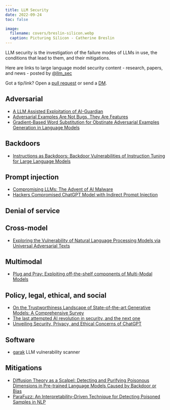 ```yaml
---
title: LLM Security
date: 2022-09-24
toc: false

image:
  filename: covers/breslin-silicon.webp
  caption: Picturing Silicon - Catherine Breslin
---
```


LLM security is the investigation of the failure modes of LLMs in use, the conditions that lead to them, and their mitigations.

Here are links to large language model security content - research, papers, and news - posted by [@llm_sec](https://twitter.com/llm_sec)

Got a tip/link? Open a [pull request](https://github.com/leondz/llmsec-site) or send a [DM](https://twitter.com/llm_sec).

## Adversarial

* [A LLM Assisted Exploitation of AI-Guardian](https://arxiv.org/abs/2307.15008)
* [Adversarial Examples Are Not Bugs, They Are Features](https://arxiv.org/abs/1905.02175)
* [Gradient-Based Word Substitution for Obstinate Adversarial Examples Generation in Language Models](https://arxiv.org/abs/2307.12507)

## Backdoors

* [Instructions as Backdoors: Backdoor Vulnerabilities of Instruction Tuning for Large Language Models](https://arxiv.org/abs/2305.14710)

## Prompt injection
* [Compromising LLMs: The Advent of AI Malware](https://www.blackhat.com/us-23/briefings/schedule/index.html#compromising-llms-the-advent-of-ai-malware-33075)
* [Hackers Compromised ChatGPT Model with Indirect Prompt Injection](https://gbhackers.com/hackers-compromised-chatgpt-model/)

## Denial of service

## Cross-model

* [Exploring the Vulnerability of Natural Language Processing Models via Universal Adversarial Texts](https://aclanthology.org/2021.alta-1.14/)

## Multimodal

* [Plug and Pray: Exploiting off-the-shelf components of Multi-Modal Models](https://arxiv.org/abs/2307.14539)

## Policy, legal, ethical, and social

* [On the Trustworthiness Landscape of State-of-the-art Generative Models: A Comprehensive Survey](https://arxiv.org/abs/2307.16680)
* [The last attempted AI revolution in security, and the next one](https://drive.google.com/file/d/1BbSIBayQ1RHVSnh-FnaeXr8xjw5SVJV8/view?pli=1)
* [Unveiling Security, Privacy, and Ethical Concerns of ChatGPT](https://arxiv.org/abs/2307.14192)

## Software

* [garak](https://github.com/leondz/garak/) LLM vulnerability scanner

## Mitigations

* [Diffusion Theory as a Scalpel: Detecting and Purifying Poisonous Dimensions in Pre-trained Language Models Caused by Backdoor or Bias](https://arxiv.org/abs/2305.04547)
* [ParaFuzz: An Interpretability-Driven Technique for Detecting Poisoned Samples in NLP](https://arxiv.org/abs/2308.02122)